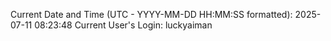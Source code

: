 Current Date and Time (UTC - YYYY-MM-DD HH:MM:SS formatted): 2025-07-11 08:23:48
Current User's Login: luckyaiman
